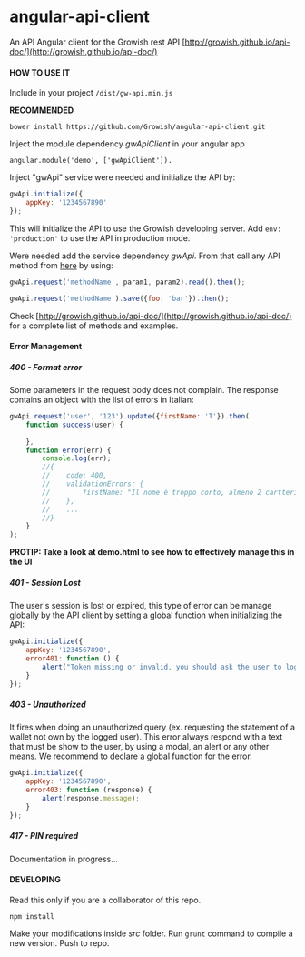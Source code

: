 # angular-api-client
An API Angular client for the Growish rest API [http://growish.github.io/api-doc/](http://growish.github.io/api-doc/)


#### HOW TO USE IT
Include in your project ````/dist/gw-api.min.js````

**RECOMMENDED**

````
bower install https://github.com/Growish/angular-api-client.git
````

Inject the module dependency *gwApiClient* in your angular app
````
angular.module('demo', ['gwApiClient']).
````


Inject "gwApi" service were needed and initialize the API by:

````js
gwApi.initialize({
    appKey: '1234567890'
});
````

This will initialize the API to use the Growish developing server. Add ````env: 'production'```` to use the API in production mode.

Were needed add the service dependency *gwApi*. From that call any API method from [here](http://growish.github.io/api-doc/) by using:

````js
gwApi.request('methodName', param1, param2).read().then();
````

````js
gwApi.request('methodName').save({foo: 'bar'}).then();
````

Check [http://growish.github.io/api-doc/](http://growish.github.io/api-doc/) for a complete list of methods and examples.


#### Error Management

##### 400 - Format error
Some parameters in the request body does not complain. The response contains an object with the list of errors in Italian:
````js
gwApi.request('user', '123').update({firstName: 'T'}).then(
    function success(user) {
      
    },
    function error(err) {
        console.log(err);
        //{
        //    code: 400,
        //    validationErrors: {
        //        firstName: "Il nome è troppo corto, almeno 2 cartteri"
        //    },
        //    ...
        //}
    }
);
````

**PROTIP: Take a look at demo.html to see how to effectively manage this in the UI**

##### 401 - Session Lost
The user's session is lost or expired, this type of error can be manage globally by the API client by setting a global function when initializing the API:

 ````js
 gwApi.initialize({
     appKey: '1234567890',
     error401: function () {
         alert("Token missing or invalid, you should ask the user to login again");
     }
 });
  ````

##### 403 - Unauthorized
It fires when doing an unauthorized query (ex. requesting the statement of a wallet not own by the logged user).
This error always respond with a text that must be show to the user, by using a modal, an alert or any other means. We recommend to declare a global function for the error.

 ````js
 gwApi.initialize({
     appKey: '1234567890',
     error403: function (response) {
         alert(response.message);
     }
 });
  ````
  
##### 417 - PIN required
Documentation in progress...



#### DEVELOPING

Read this only if you are a collaborator of this repo.

````
npm install
````

Make your modifications inside *src* folder. Run ````grunt```` command to compile a new version. Push to repo.
